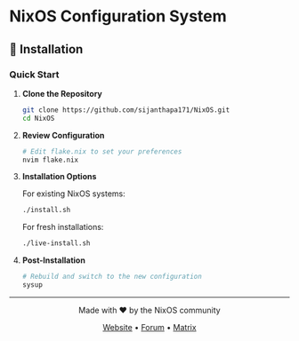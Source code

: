 # NixOS Configuration System
## 🚀 Installation

### Quick Start

1. **Clone the Repository**
   ```bash
   git clone https://github.com/sijanthapa171/NixOS.git
   cd NixOS
   ```

2. **Review Configuration**
   ```bash
   # Edit flake.nix to set your preferences
   nvim flake.nix
   ```

3. **Installation Options**

   For existing NixOS systems:
   ```bash
   ./install.sh
   ```

   For fresh installations:
   ```bash
   ./live-install.sh
   ```

4. **Post-Installation**
   ```bash
   # Rebuild and switch to the new configuration
   sysup
   ```
   
---

<div align="center">
  <p>Made with ❤️ by the NixOS community</p>
  <p>
    <a href="https://nixos.org">Website</a> •
    <a href="https://discourse.nixos.org">Forum</a> •
    <a href="https://matrix.to/#/#nixos:matrix.org">Matrix</a>
  </p>
</div> 
